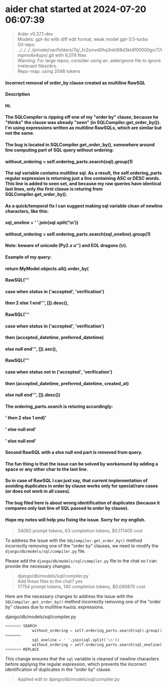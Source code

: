 
# aider chat started at 2024-07-20 06:07:39

> Aider v0.37.1-dev  
> Models: gpt-4o with diff edit format, weak model gpt-3.5-turbo  
> Git repo: ../../../../private/var/folders/7q/_fx2smvd0hq3nkt98d3kt4f00000gn/T/tmpms4e4upx/.git with 6,074 files  
> Warning: For large repos, consider using an .aiderignore file to ignore irrelevant files/dirs.  
> Repo-map: using 2048 tokens  

#### Incorrect removal of order_by clause created as multiline RawSQL  
#### Description  
#### 	  
#### Hi.  
#### The SQLCompiler is ripping off one of my "order by" clause, because he "thinks" the clause was already "seen" (in SQLCompiler.get_order_by()). I'm using expressions written as multiline RawSQLs, which are similar but not the same.   
#### The bug is located in SQLCompiler.get_order_by(), somewhere around line computing part of SQL query without ordering:  
#### without_ordering = self.ordering_parts.search(sql).group(1)  
#### The sql variable contains multiline sql. As a result, the self.ordering_parts regular expression is returning just a line containing ASC or DESC words. This line is added to seen set, and because my raw queries have identical last lines, only the first clasue is returing from SQLCompiler.get_order_by().  
#### As a quick/temporal fix I can suggest making sql variable clean of newline characters, like this:  
#### sql_oneline = ' '.join(sql.split('\n'))  
#### without_ordering = self.ordering_parts.search(sql_oneline).group(1)  
#### Note: beware of unicode (Py2.x u'') and EOL dragons (\r).  
#### Example of my query:  
#### 	return MyModel.objects.all().order_by(  
#### 		RawSQL('''  
#### 			case when status in ('accepted', 'verification')  
#### 				 then 2 else 1 end''', []).desc(),  
#### 		RawSQL('''  
#### 			case when status in ('accepted', 'verification')  
#### 				 then (accepted_datetime, preferred_datetime)  
#### 				 else null end''', []).asc(),  
#### 		RawSQL('''  
#### 			case when status not in ('accepted', 'verification')  
#### 				 then (accepted_datetime, preferred_datetime, created_at)  
#### 				 else null end''', []).desc())  
#### The ordering_parts.search is returing accordingly:  
#### '				 then 2 else 1 end)'  
#### '				 else null end'  
#### '				 else null end'  
#### Second RawSQL with a				 else null end part is removed from query.  
#### The fun thing is that the issue can be solved by workaround by adding a space or any other char to the last line.   
#### So in case of RawSQL I can just say, that current implementation of avoiding duplicates in order by clause works only for special/rare cases (or does not work in all cases).   
#### The bug filed here is about wrong identification of duplicates (because it compares only last line of SQL passed to order by clause).  
#### Hope my notes will help you fixing the issue. Sorry for my english.  
> 34092 prompt tokens, 63 completion tokens, $0.171405 cost  

To address the issue with the `SQLCompiler.get_order_by()` method incorrectly removing one of the "order by" clauses, we need to modify the `django/db/models/sql/compiler.py` file.

Please add the `django/db/models/sql/compiler.py` file to the chat so I can provide the necessary changes.

> django/db/models/sql/compiler.py  
> Add these files to the chat? yes  
> 17754 prompt tokens, 140 completion tokens, $0.090870 cost  

Here are the necessary changes to address the issue with the `SQLCompiler.get_order_by()` method incorrectly removing one of the "order by" clauses due to multiline `RawSQL` expressions.

django/db/models/sql/compiler.py
```python
<<<<<<< SEARCH
            without_ordering = self.ordering_parts.search(sql).group(1)
=======
            sql_oneline = ' '.join(sql.split('\n'))
            without_ordering = self.ordering_parts.search(sql_oneline).group(1)
>>>>>>> REPLACE
```

This change ensures that the `sql` variable is cleaned of newline characters before applying the regular expression, which prevents the incorrect identification of duplicates in the "order by" clause.

> Applied edit to django/db/models/sql/compiler.py  
